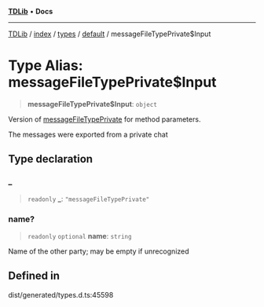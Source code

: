 [**TDLib**](../../../../../../README.md) • **Docs**

***

[TDLib](../../../../../../modules.md) / [index](../../../../../README.md) / [types](../../../README.md) / [default](../README.md) / messageFileTypePrivate$Input

# Type Alias: messageFileTypePrivate$Input

> **messageFileTypePrivate$Input**: `object`

Version of [messageFileTypePrivate](messageFileTypePrivate.md) for method parameters.

The messages were exported from a private chat

## Type declaration

### \_

> `readonly` **\_**: `"messageFileTypePrivate"`

### name?

> `readonly` `optional` **name**: `string`

Name of the other party; may be empty if unrecognized

## Defined in

dist/generated/types.d.ts:45598
